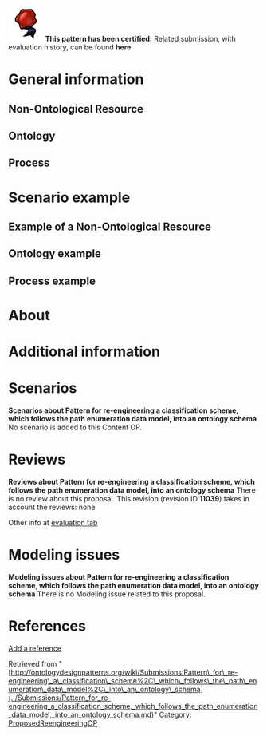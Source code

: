 [![](../images/thumb/b/b5/Certified.png/70px-Certified.png)](../Image/Certified.png.md "Certified.png") __This pattern has been certified.__
Related submission, with evaluation history, can be found __here__





#  General information


  




##  Non-Ontological Resource


  




##  Ontology


  




##  Process


  




#  Scenario example


  




##  Example of a Non-Ontological Resource


  




##  Ontology example


  




##  Process example


  




#  About


#  Additional information


#  Scenarios



__Scenarios about Pattern for re-engineering a classification scheme, which follows the path enumeration data model, into an ontology schema__
No scenario is added to this Content OP.




#  Reviews



__Reviews about Pattern for re-engineering a classification scheme, which follows the path enumeration data model, into an ontology schema__
There is no review about this proposal.
This revision (revision ID __11039__) takes in account the reviews: none


Other info at [evaluation tab](http://ontologydesignpatterns.org/wiki/index.php?title=Submissions:Pattern_for_re-engineering_a_classification_scheme%2C_which_follows_the_path_enumeration_data_model%2C_into_an_ontology_schema&action=evaluation "http://ontologydesignpatterns.org/wiki/index.php?title=Submissions:Pattern_for_re-engineering_a_classification_scheme%2C_which_follows_the_path_enumeration_data_model%2C_into_an_ontology_schema&action=evaluation")




  




#  Modeling issues



__Modeling issues about Pattern for re-engineering a classification scheme, which follows the path enumeration data model, into an ontology schema__
There is no Modeling issue related to this proposal.




  




#  References


[Add a reference](index.php@title=Odp%253AAdd_reference&subject=Submissions%253APattern+for+re-engineering+a+classification+scheme,+which+follows+the+path+enumeration+data+model,+into+an+ontology+schema.html "http://ontologydesignpatterns.org/wiki/index.php?title=Odp:Add_reference&subject=Submissions%3APattern+for+re-engineering+a+classification+scheme%2C+which+follows+the+path+enumeration+data+model%2C+into+an+ontology+schema")


  






Retrieved from "[http://ontologydesignpatterns.org/wiki/Submissions:Pattern\_for\_re-engineering\_a\_classification\_scheme%2C\_which\_follows\_the\_path\_enumeration\_data\_model%2C\_into\_an\_ontology\_schema](../Submissions/Pattern_for_re-engineering_a_classification_scheme,_which_follows_the_path_enumeration_data_model,_into_an_ontology_schema.md)"
 [Category](http://ontologydesignpatterns.org/wiki/Special:Categories "Special:Categories"): [ProposedReengineeringOP](../Category/ProposedReengineeringOP.md "Category:ProposedReengineeringOP")